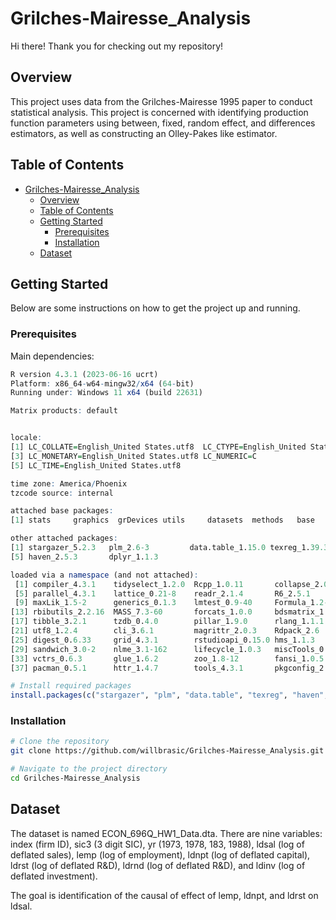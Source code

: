 # Grilches-Mairesse_Analysis

Hi there! Thank you for checking out my repository!

## Overview

This project uses data from
the Grilches-Mairesse 1995 paper to conduct statistical analysis. This project
is concerned with identifying production function parameters using between,
fixed, random effect, and differences estimators,
as well as constructing an Olley-Pakes like estimator.

## Table of Contents

- [Grilches-Mairesse_Analysis](#project-name)
  - [Overview](#overview)
  - [Table of Contents](#table-of-contents)
  - [Getting Started](#getting-started)
    - [Prerequisites](#prerequisites)
    - [Installation](#installation)
  - [Dataset](#dataset)

## Getting Started

Below are some instructions on how to get the project up and running.

### Prerequisites

Main dependencies:

```R
R version 4.3.1 (2023-06-16 ucrt)
Platform: x86_64-w64-mingw32/x64 (64-bit)
Running under: Windows 11 x64 (build 22631)

Matrix products: default


locale:
[1] LC_COLLATE=English_United States.utf8  LC_CTYPE=English_United States.utf8   
[3] LC_MONETARY=English_United States.utf8 LC_NUMERIC=C                          
[5] LC_TIME=English_United States.utf8    

time zone: America/Phoenix
tzcode source: internal

attached base packages:
[1] stats     graphics  grDevices utils     datasets  methods   base     

other attached packages:
[1] stargazer_5.2.3   plm_2.6-3         data.table_1.15.0 texreg_1.39.3    
[5] haven_2.5.3       dplyr_1.1.3      

loaded via a namespace (and not attached):
 [1] compiler_4.3.1    tidyselect_1.2.0  Rcpp_1.0.11       collapse_2.0.9   
 [5] parallel_4.3.1    lattice_0.21-8    readr_2.1.4       R6_2.5.1         
 [9] maxLik_1.5-2      generics_0.1.3    lmtest_0.9-40     Formula_1.2-5    
[13] rbibutils_2.2.16  MASS_7.3-60       forcats_1.0.0     bdsmatrix_1.3-6  
[17] tibble_3.2.1      tzdb_0.4.0        pillar_1.9.0      rlang_1.1.1      
[21] utf8_1.2.4        cli_3.6.1         magrittr_2.0.3    Rdpack_2.6       
[25] digest_0.6.33     grid_4.3.1        rstudioapi_0.15.0 hms_1.1.3        
[29] sandwich_3.0-2    nlme_3.1-162      lifecycle_1.0.3   miscTools_0.6-28
[33] vctrs_0.6.3       glue_1.6.2        zoo_1.8-12        fansi_1.0.5      
[37] pacman_0.5.1      httr_1.4.7        tools_4.3.1       pkgconfig_2.0.3  
```

```R
# Install required packages
install.packages(c("stargazer", "plm", "data.table", "texreg", "haven", "dplyr"))
```

### Installation

```bash
# Clone the repository
git clone https://github.com/willbrasic/Grilches-Mairesse_Analysis.git

# Navigate to the project directory
cd Grilches-Mairesse_Analysis

```

## Dataset

The dataset is named ECON_696Q_HW1_Data.dta. There are nine variables:
index (firm ID), sic3 (3 digit SIC), yr (1973, 1978, 183, 1988),
ldsal (log of deflated sales), lemp (log of employment),
ldnpt (log of deflated capital), ldrst (log of deflated R&D),
ldrnd (log of deflated R&D), and ldinv (log of deflated investment).

The goal is identification of the causal of effect of lemp, ldnpt, and ldrst
on ldsal.
